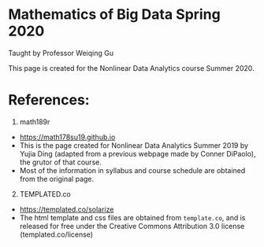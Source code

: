 # Mathematics of Big Data Spring 2020

Taught by Professor Weiqing Gu

This page is created for the Nonlinear Data Analytics course Summer 2020.

# References:

1. math189r

- https://math178su19.github.io
- This is the page created for Nonlinear Data Analytics Summer 2019 by Yujia
  Ding (adapted from a previous webpage made by Conner DiPaolo), the grutor
  of that course.
- Most of the information in syllabus and course schedule are obtained from
  the original page.

2. TEMPLATED.co

- https://templated.co/solarize
- The html template and css files are obtained from `template.co`, and is
  released for free under the Creative Commons Attribution 3.0 license
  (templated.co/license)
